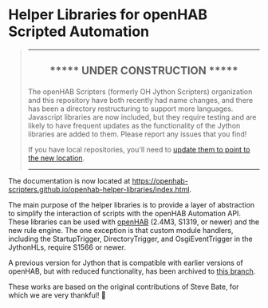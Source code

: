 # Helper Libraries for openHAB Scripted Automation

>***
>## <p style="text-align: center;">***** **UNDER CONSTRUCTION** *****</p>
>The openHAB Scripters (formerly OH Jython Scripters) organization and this repository have both recently had name changes, and there has been a directory restructuring to support more languages. 
Javascript libraries are now included, but they require testing and are likely to have frequent updates as the functionality of the Jython libraries are added to them. 
Please report any issues that you find! 
>
>If you have local repositories, you'll need to [update them to point to the new location](https://help.github.com/en/articles/changing-a-remotes-url).
>***

The documentation is now located at https://openhab-scripters.github.io/openhab-helper-libraries/index.html.

The main purpose of the helper libraries is to provide a layer of abstraction to simplify the interaction of scripts with the openHAB Automation API.
These libraries can be used with [openHAB](http://openhab.org/) (2.4M3, S1319, or newer) and the new rule engine. 
The one exception is that custom module handlers, including the StartupTrigger, DirectoryTrigger, and OsgiEventTrigger in the JythonHLs, require S1566 or newer.

A previous version for Jython that is compatible with earlier versions of openHAB, but with reduced functionality, has been archived to [this branch](https://github.com/OH-Jython-Scripters/openhab2-jython/tree/original_(%3C%3D2.3)).


These works are based on the original contributions of Steve Bate, for which we are very thankful!  :vulcan_salute: 
